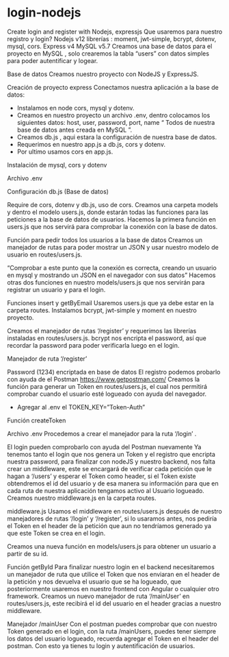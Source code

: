 # login-nodejs
Create login and register with Nodejs, expressjs
Que usaremos para nuestro registro y login?
Nodejs v12 librerías : moment, jwt-simple, bcrypt, dotenv, mysql, cors.
Express v4
MySQL v5.7
Creamos una base de datos para el proyecto en MySQL , solo crearemos la tabla “users” con datos simples para poder autentificar y logear.

Base de datos
Creamos nuestro proyecto con NodeJS y ExpressJS.

Creación de proyecto express
Conectamos nuestra aplicación a la base de datos:
- Instalamos en node cors, mysql y dotenv.
- Creamos en nuestro proyecto un archivo .env, dentro colocamos los siguientes datos: host, user, password, port, name “ Todos de nuestra base de datos antes creada en MySQL ”.
- Creamos db.js , aqui estara la configuración de nuestra base de datos.
- Requerimos en nuestro app.js a db.js, cors y dotenv.
- Por ultimo usamos cors en app.js.

Instalación de mysql, cors y dotenv

Archivo .env

Configuración db.js (Base de datos)

Require de cors, dotenv y db.js, uso de cors.
Creamos una carpeta models y dentro el modelo users.js, donde estarán todas las funciones para las peticiones a la base de datos de usuarios.
Hacemos la primera función en users.js que nos servirá para comprobar la conexión con la base de datos.

Función para pedir todos los usuarios a la base de datos
Creamos un manejador de rutas para poder mostrar un JSON y usar nuestro modelo de usuario en routes/users.js.

“Comprobar a este punto que la conexión es correcta, creando un usuario en mysql y mostrando un JSON en el navegador con sus datos”
Hacemos otras dos funciones en nuestro models/users.js que nos servirán para registrar un usuario y para el login.

Funciones insert y getByEmail
Usaremos users.js que ya debe estar en la carpeta routes.
Instalamos bcrypt, jwt-simple y moment en nuestro proyecto.

Creamos el manejador de rutas ‘/register’ y requerimos las librerías instaladas en routes/users.js.
bcrypt nos encripta el password, así que recordar la password para poder verificarla luego en el login.

Manejador de ruta ‘/register’

Password (1234) encriptada en base de datos
El registro podemos probarlo con ayuda de el Postman
https://www.getpostman.com/
Creamos la función para generar un Token en routes/users.js, el cual nos permitirá comprobar cuando el usuario esté logueado con ayuda del navegador.
- Agregar al .env el TOKEN_KEY=”Token-Auth”

Función createToken

Archivo .env
Procedemos a crear el manejador para la ruta ‘/login’ .

El login pueden comprobarlo con ayuda del Postman nuevamente
Ya tenemos tanto el login que nos genera un Token y el registro que encripta nuestra password, para finalizar con nodeJS y nuestro backend, nos falta crear un middleware, este se encargará de verificar cada petición que le hagan a ‘/users’ y esperar el Token como header, si el Token existe obtendremos el id del usuario y de esa manera su información para que en cada ruta de nuestra aplicación tengamos activo al Usuario logueado.
Creamos nuestro middleware.js en la carpeta routes.

middleware.js
Usamos el middleware en routes/users.js después de nuestro manejadores de rutas ‘/login’ y ‘/register’, si lo usaramos antes, nos pediría el Token en el header de la petición que aun no tendríamos generado ya que este Token se crea en el login.

Creamos una nueva función en models/users.js para obtener un usuario a partir de su id.

Función getById
Para finalizar nuestro login en el backend necesitaremos un manejador de ruta que utilice el Token que nos enviaran en el header de la petición y nos devuelva el usuario que se ha logueado, que posteriormente usaremos en nuestro frontend con Angular o cualquier otro framework.
Creamos un nuevo manejador de ruta ‘/mainUser’ en routes/users.js, este recibirá el id del usuario en el header gracias a nuestro middleware.

Manejador /mainUser
Con el postman puedes comprobar que con nuestro Token generado en el login, con la ruta /mainUsers, puedes tener siempre los datos del usuario logueado, recuerda agregar el Token en el header del postman.
Con esto ya tienes tu login y autentificación de usuarios.
